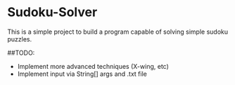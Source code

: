 # Sudoku-Solver

This is a simple project to build a program capable of solving simple sudoku puzzles. 

##TODO:
<ul>
  <li> Implement more advanced techniques (X-wing, etc)
  <li> Implement input via String[] args and .txt file
